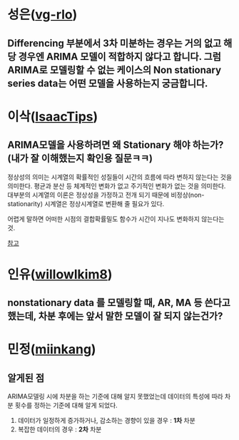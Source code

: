 # 성은([vg-rlo](https://github.com/vg-rlo))
## Differencing 부분에서 3차 미분하는 경우는 거의 없고 해당 경우엔 ARIMA 모델이 적합하지 않다고 합니다. 그럼 ARIMA로 모델링할 수 없는 케이스의 Non stationary series data는 어떤 모델을 사용하는지 궁금합니다.

# 이삭([IsaacTips](https://github.com/IsaacTips))

## ARIMA모델을 사용하려면 왜 Stationary 해야 하는가?(내가 잘 이해했는지 확인용 질문ㅋㅋ)

정상성의 의미는 시계열의 확률적인 성질들이 시간의 흐름에 따라 변하지 않는다는 것을 의미한다. 평균과 분산 등 체계적인 변화가 없고 주기적인 변화가 없는 것을 의미한다. 대부분의 시계열의 이론은 정상성을 가정하고 전개 되기 때문에 비정상(non-stationarity) 시계열은 정상시계열로 변환해 줄 필요가 있다.

어렵게 말하면 어떠한 시점의 결합확률밀도 함수가 시간이 지나도 변화하지 않는다는 것.

[참고](https://blog.naver.com/PostView.nhn?blogId=muzzincys&logNo=220077613384&categoryNo=19&parentCategoryNo=0&viewDate=&currentPage=1&postListTopCurrentPage=1&from=postView)
 
# 인유([willowlkim8](https://github.com/willowkim8))

## nonstationary data 를 모델링할 때, AR, MA 등 쓴다고 했는데, 차분 후에는 앞서 말한 모델이 잘 되지 않는건가?

# 민정([miinkang](https://github.com/miinkang))
## 알게된 점
ARIMA모델링 시에 차분을 하는 기준에 대해 알지 못했었는데 데이터의 특성에 따라 차분 횟수를 정하는 기준에 대해 알게 되었다. 
1. 데이터가 일정하게 증가하거나, 감소하는 경향이 있을 경우 : **1차** 차분
2. 복잡한 데이터의 경우 : **2차** 차분